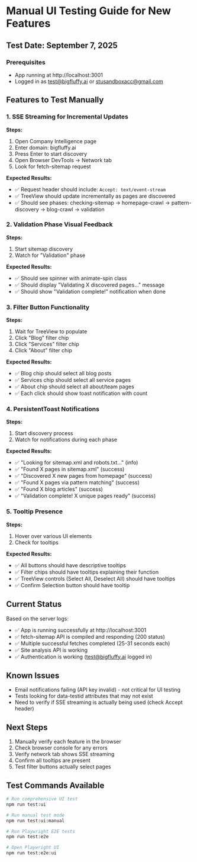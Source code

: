 # Manual UI Testing Guide for New Features

## Test Date: September 7, 2025

### Prerequisites
- App running at http://localhost:3001
- Logged in as test@bigfluffy.ai or stusandboxacc@gmail.com

## Features to Test Manually

### 1. SSE Streaming for Incremental Updates
**Steps:**
1. Open Company Intelligence page
2. Enter domain: bigfluffy.ai
3. Press Enter to start discovery
4. Open Browser DevTools → Network tab
5. Look for fetch-sitemap request

**Expected Results:**
- ✅ Request header should include: `Accept: text/event-stream`
- ✅ TreeView should update incrementally as pages are discovered
- ✅ Should see phases: checking-sitemap → homepage-crawl → pattern-discovery → blog-crawl → validation

### 2. Validation Phase Visual Feedback
**Steps:**
1. Start sitemap discovery
2. Watch for "Validation" phase

**Expected Results:**
- ✅ Should see spinner with animate-spin class
- ✅ Should display "Validating X discovered pages..." message
- ✅ Should show "Validation complete!" notification when done

### 3. Filter Button Functionality
**Steps:**
1. Wait for TreeView to populate
2. Click "Blog" filter chip
3. Click "Services" filter chip
4. Click "About" filter chip

**Expected Results:**
- ✅ Blog chip should select all blog posts
- ✅ Services chip should select all service pages
- ✅ About chip should select all about/team pages
- ✅ Each click should show toast notification with count

### 4. PersistentToast Notifications
**Steps:**
1. Start discovery process
2. Watch for notifications during each phase

**Expected Results:**
- ✅ "Looking for sitemap.xml and robots.txt..." (info)
- ✅ "Found X pages in sitemap.xml" (success)
- ✅ "Discovered X new pages from homepage" (success)
- ✅ "Found X pages via pattern matching" (success)
- ✅ "Found X blog articles" (success)
- ✅ "Validation complete! X unique pages ready" (success)

### 5. Tooltip Presence
**Steps:**
1. Hover over various UI elements
2. Check for tooltips

**Expected Results:**
- ✅ All buttons should have descriptive tooltips
- ✅ Filter chips should have tooltips explaining their function
- ✅ TreeView controls (Select All, Deselect All) should have tooltips
- ✅ Confirm Selection button should have tooltip

## Current Status

Based on the server logs:
- ✅ App is running successfully at http://localhost:3001
- ✅ fetch-sitemap API is compiled and responding (200 status)
- ✅ Multiple successful fetches completed (25-31 seconds each)
- ✅ Site analysis API is working
- ✅ Authentication is working (test@bigfluffy.ai logged in)

## Known Issues
- Email notifications failing (API key invalid) - not critical for UI testing
- Tests looking for data-testid attributes that may not exist
- Need to verify if SSE streaming is actually being used (check Accept header)

## Next Steps
1. Manually verify each feature in the browser
2. Check browser console for any errors
3. Verify network tab shows SSE streaming
4. Confirm all tooltips are present
5. Test filter buttons actually select pages

## Test Commands Available
```bash
# Run comprehensive UI test
npm run test:ui

# Run manual test mode
npm run test:ui:manual

# Run Playwright E2E tests
npm run test:e2e

# Open Playwright UI
npm run test:e2e:ui
```